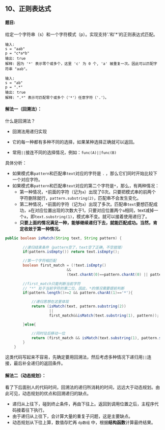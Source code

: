 ## 10、正则表达式
#### 题目:

给定一个字符串（s）和一个字符模式（p）。实现支持'.'和'*'的正则表达式匹配。

```
输入:
s = "aab"
p = "c*a*b"
输出: true
解释: 因为 '*' 表示零个或多个，这里 'c' 为 0 个, 'a' 被重复一次。因此可以匹配字符串 "aab"。

输入:
s = "ab"
p = ".*"
输出: true
解释: ".*" 表示可匹配零个或多个（'*'）任意字符（'.'）。
```



 #### 解法一（回溯法）：

什么是回溯法？

- 回溯法用递归实现

- 它的每一种都有多种不同的选择，如果某种选择正确就可以返回。
- 常用`||`接连不同的选择情况，例如：`func(A)||func(B)`



具体分析：

- 如果模式串`pattern`和匹配串`text`对应的字符是 `.` ，那么它们同时开始比较下一个对应字符。
- 如果模式串`pattern`和匹配串`text`对应的第二个字符是`*`，那么，有两种情况：
  - 第一种情况，`*`前面的字符（记为`a`）出现了0次。只要把模式串的前两个字符删除就行，`pattern.substring(2)`，匹配串不会发生变化。
  - 第二种情况，`*`前面的字符（记为`a`）出现了多次。匹配串`text`要想匹配成功，`a`在对应位置出现的次数大于1，只要对应位置两个`a`相同，text减掉一个`a`，即`text.substring(1)`，模式串不变。就可以接着使用递归了。
  - **只要上面的情况满足一种，能够继续递归下去，就能匹配成功。当然，肯定收敛于第一种情况。**



```java
public boolean isMatch(String text, String pattern) {
        
        //递归结束条件（pattern空了，text空了正确，不空就错）
        if(pattern.isEmpty()) return text.isEmpty();

        //第一个字符相匹配
        boolean first_match = (!text.isEmpty() 
                            && 
                            (text.charAt(0)==pattern.charAt(0) || pattern.charAt(0)=='.'));
        
        //first_match只能判断当前字符
        // "*" 处于当前字符的第二位，因此，*的情况需要提前判断
        if(pattern.length()>=2 && pattern.charAt(1)=='*'){

            //递归思想在这里体现
            return (isMatch(text, pattern.substring(2)) 
                    || 
                    first_match&&isMatch(text.substring(1), pattern));

        }else{

            //同时往后移动一位
            return (first_match && isMatch(text.substring(1), pattern.substring(1)));
        }
    }
```



这类代码写起来不容易，先确定要用回溯法，然后考虑多种情况下递归用`||`连接，最后补全递归的返回条件。



#### 解法二（动态规划）：

看了下后面别人的代码时间，回溯法的递归所消耗的时间，远远大于动态规划。由此可见，动态规划的优点和回溯递归的缺点。

- 递归从上往下，碰到终止条件，再由下往上。返回到调用位置之后，主程序代码接着往下执行。
- 由于递归从上往下，会计算大量的重复子问题，这是主要缺点。
- 动态规划从下往上算，数值存贮再 `dp数组` 中，根据**结构函数**计算最终结果。

